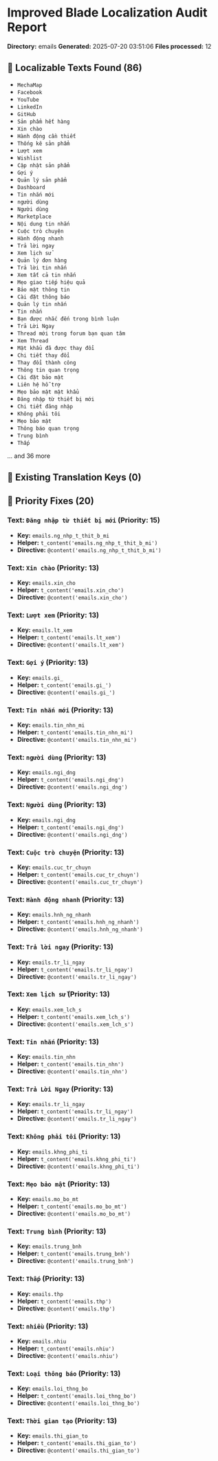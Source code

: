 # Improved Blade Localization Audit Report

**Directory:** emails
**Generated:** 2025-07-20 03:51:06
**Files processed:** 12

## 📝 Localizable Texts Found (86)

- `MechaMap`
- `Facebook`
- `YouTube`
- `LinkedIn`
- `GitHub`
- `Sản phẩm hết hàng`
- `Xin chào`
- `Hành động cần thiết`
- `Thống kê sản phẩm`
- `Lượt xem`
- `Wishlist`
- `Cập nhật sản phẩm`
- `Gợi ý`
- `Quản lý sản phẩm`
- `Dashboard`
- `Tin nhắn mới`
- `người dùng`
- `Người dùng`
- `Marketplace`
- `Nội dung tin nhắn`
- `Cuộc trò chuyện`
- `Hành động nhanh`
- `Trả lời ngay`
- `Xem lịch sử`
- `Quản lý đơn hàng`
- `Trả lời tin nhắn`
- `Xem tất cả tin nhắn`
- `Mẹo giao tiếp hiệu quả`
- `Bảo mật thông tin`
- `Cài đặt thông báo`
- `Quản lý tin nhắn`
- `Tin nhắn`
- `Bạn được nhắc đến trong bình luận`
- `Trả Lời Ngay`
- `Thread mới trong forum bạn quan tâm`
- `Xem Thread`
- `Mật khẩu đã được thay đổi`
- `Chi tiết thay đổi`
- `Thay đổi thành công`
- `Thông tin quan trọng`
- `Cài đặt bảo mật`
- `Liên hệ hỗ trợ`
- `Mẹo bảo mật mật khẩu`
- `Đăng nhập từ thiết bị mới`
- `Chi tiết đăng nhập`
- `Không phải tôi`
- `Mẹo bảo mật`
- `Thông báo quan trọng`
- `Trung bình`
- `Thấp`

... and 36 more

## 🔑 Existing Translation Keys (0)


## 🎯 Priority Fixes (20)

### Text: `Đăng nhập từ thiết bị mới` (Priority: 15)
- **Key:** `emails.ng_nhp_t_thit_b_mi`
- **Helper:** `t_content('emails.ng_nhp_t_thit_b_mi')`
- **Directive:** `@content('emails.ng_nhp_t_thit_b_mi')`

### Text: `Xin chào` (Priority: 13)
- **Key:** `emails.xin_cho`
- **Helper:** `t_content('emails.xin_cho')`
- **Directive:** `@content('emails.xin_cho')`

### Text: `Lượt xem` (Priority: 13)
- **Key:** `emails.lt_xem`
- **Helper:** `t_content('emails.lt_xem')`
- **Directive:** `@content('emails.lt_xem')`

### Text: `Gợi ý` (Priority: 13)
- **Key:** `emails.gi_`
- **Helper:** `t_content('emails.gi_')`
- **Directive:** `@content('emails.gi_')`

### Text: `Tin nhắn mới` (Priority: 13)
- **Key:** `emails.tin_nhn_mi`
- **Helper:** `t_content('emails.tin_nhn_mi')`
- **Directive:** `@content('emails.tin_nhn_mi')`

### Text: `người dùng` (Priority: 13)
- **Key:** `emails.ngi_dng`
- **Helper:** `t_content('emails.ngi_dng')`
- **Directive:** `@content('emails.ngi_dng')`

### Text: `Người dùng` (Priority: 13)
- **Key:** `emails.ngi_dng`
- **Helper:** `t_content('emails.ngi_dng')`
- **Directive:** `@content('emails.ngi_dng')`

### Text: `Cuộc trò chuyện` (Priority: 13)
- **Key:** `emails.cuc_tr_chuyn`
- **Helper:** `t_content('emails.cuc_tr_chuyn')`
- **Directive:** `@content('emails.cuc_tr_chuyn')`

### Text: `Hành động nhanh` (Priority: 13)
- **Key:** `emails.hnh_ng_nhanh`
- **Helper:** `t_content('emails.hnh_ng_nhanh')`
- **Directive:** `@content('emails.hnh_ng_nhanh')`

### Text: `Trả lời ngay` (Priority: 13)
- **Key:** `emails.tr_li_ngay`
- **Helper:** `t_content('emails.tr_li_ngay')`
- **Directive:** `@content('emails.tr_li_ngay')`

### Text: `Xem lịch sử` (Priority: 13)
- **Key:** `emails.xem_lch_s`
- **Helper:** `t_content('emails.xem_lch_s')`
- **Directive:** `@content('emails.xem_lch_s')`

### Text: `Tin nhắn` (Priority: 13)
- **Key:** `emails.tin_nhn`
- **Helper:** `t_content('emails.tin_nhn')`
- **Directive:** `@content('emails.tin_nhn')`

### Text: `Trả Lời Ngay` (Priority: 13)
- **Key:** `emails.tr_li_ngay`
- **Helper:** `t_content('emails.tr_li_ngay')`
- **Directive:** `@content('emails.tr_li_ngay')`

### Text: `Không phải tôi` (Priority: 13)
- **Key:** `emails.khng_phi_ti`
- **Helper:** `t_content('emails.khng_phi_ti')`
- **Directive:** `@content('emails.khng_phi_ti')`

### Text: `Mẹo bảo mật` (Priority: 13)
- **Key:** `emails.mo_bo_mt`
- **Helper:** `t_content('emails.mo_bo_mt')`
- **Directive:** `@content('emails.mo_bo_mt')`

### Text: `Trung bình` (Priority: 13)
- **Key:** `emails.trung_bnh`
- **Helper:** `t_content('emails.trung_bnh')`
- **Directive:** `@content('emails.trung_bnh')`

### Text: `Thấp` (Priority: 13)
- **Key:** `emails.thp`
- **Helper:** `t_content('emails.thp')`
- **Directive:** `@content('emails.thp')`

### Text: `nhiều` (Priority: 13)
- **Key:** `emails.nhiu`
- **Helper:** `t_content('emails.nhiu')`
- **Directive:** `@content('emails.nhiu')`

### Text: `Loại thông báo` (Priority: 13)
- **Key:** `emails.loi_thng_bo`
- **Helper:** `t_content('emails.loi_thng_bo')`
- **Directive:** `@content('emails.loi_thng_bo')`

### Text: `Thời gian tạo` (Priority: 13)
- **Key:** `emails.thi_gian_to`
- **Helper:** `t_content('emails.thi_gian_to')`
- **Directive:** `@content('emails.thi_gian_to')`

